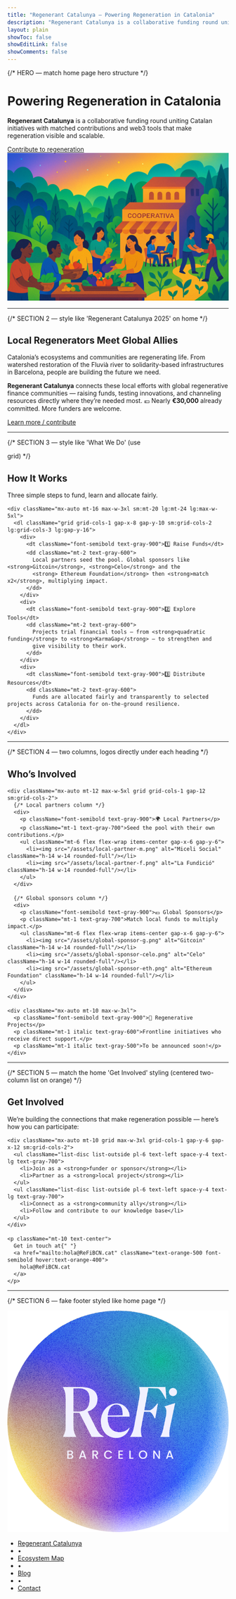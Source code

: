 ```yaml
---
title: "Regenerant Catalunya — Powering Regeneration in Catalonia"
description: "Regenerant Catalunya is a collaborative funding round uniting Catalan initiatives with matched contributions and web3 tools that make regeneration visible and scalable."
layout: plain
showToc: false
showEditLink: false
showComments: false
---
```


{/* HERO — match home page hero structure */}
<div className="py-12 sm:py-24">
  <div className="mx-auto max-w-7xl px-6 lg:px-8">
    <div className="grid grid-cols-1 gap-8 lg:grid-cols-2 lg:items-center">
      <div className="text-left">
        <h1 className="text-balance text-5xl font-semibold tracking-tight text-gray-900 sm:text-6xl">
          Powering Regeneration in Catalonia
        </h1>
        <p className="mt-8 text-pretty text-lg text-gray-600 sm:text-xl/8">
          <strong>Regenerant Catalunya</strong> is a collaborative funding round uniting Catalan initiatives with matched contributions and web3 tools that make regeneration visible and scalable.
        </p>
        <div className="mt-10 flex items-center gap-x-6">
          <a
            href="#get-involved"
            className="rounded-md bg-orange-400 px-3.5 py-2.5 text-sm font-semibold text-white shadow hover:bg-orange-300"
          >
            Contribute to regeneration
          </a>
        </div>
      </div>
      <div className="sm:px-6 lg:px-0">
        <img src="/assets/hero-regencat.png" alt="Regenerant Catalunya illustration" className="w-full rounded-lg object-cover"/>
      </div>
    </div>
  </div>
</div>

---

{/* SECTION 2 — style like 'Regenerant Catalunya 2025' on home */}
<div className="bg-orange-50 py-12 sm:py-24 my-12">
  <div className="mx-auto max-w-7xl px-6 lg:px-8">
    <div className="mx-auto max-w-3xl lg:text-center">
      <h2 className="text-3xl font-semibold tracking-tight text-gray-900 sm:text-4xl">
        Local Regenerators Meet Global Allies
      </h2>
      <p className="mt-6 text-lg/8 text-gray-600 italic">
        Catalonia’s ecosystems and communities are regenerating life. From watershed restoration of the Fluvià river
        to solidarity-based infrastructures in Barcelona, people are building the future we need.
      </p>
      <p className="mt-6 text-lg/8 text-gray-600">
        <strong>Regenerant Catalunya</strong> connects these local efforts with global regenerative finance communities — raising funds,
        testing innovations, and channeling resources directly where they’re needed most. 💶 Nearly <strong>€30,000</strong> already
        committed. More funders are welcome.
      </p>
      <div className="mt-10 flex items-center justify-center gap-x-6">
        <a href="#get-involved" className="rounded-md bg-orange-400 px-3.5 py-2.5 text-sm font-semibold text-white shadow hover:bg-orange-300">
          Learn more / contribute
        </a>
      </div>
    </div>
  </div>
</div>

---

{/* SECTION 3 — style like 'What We Do' (use <dl> grid) */}
<div className="py-12 sm:py-24">
  <div className="mx-auto max-w-7xl px-6 lg:px-8">
    <div className="mx-auto max-w-3xl lg:text-center">
      <h2 className="text-4xl font-semibold tracking-tight text-gray-900 sm:text-5xl">How It Works</h2>
      <p className="mt-6 text-lg/8 text-gray-600">Three simple steps to fund, learn and allocate fairly.</p>
    </div>

    <div className="mx-auto mt-16 max-w-3xl sm:mt-20 lg:mt-24 lg:max-w-5xl">
      <dl className="grid grid-cols-1 gap-x-8 gap-y-10 sm:grid-cols-2 lg:grid-cols-3 lg:gap-y-16">
        <div>
          <dt className="font-semibold text-gray-900">1️⃣ Raise Funds</dt>
          <dd className="mt-2 text-gray-600">
            Local partners seed the pool. Global sponsors like <strong>Gitcoin</strong>, <strong>Celo</strong> and the
            <strong> Ethereum Foundation</strong> then <strong>match x2</strong>, multiplying impact.
          </dd>
        </div>
        <div>
          <dt className="font-semibold text-gray-900">2️⃣ Explore Tools</dt>
          <dd className="mt-2 text-gray-600">
            Projects trial financial tools — from <strong>quadratic funding</strong> to <strong>KarmaGap</strong> — to strengthen and
            give visibility to their work.
          </dd>
        </div>
        <div>
          <dt className="font-semibold text-gray-900">3️⃣ Distribute Resources</dt>
          <dd className="mt-2 text-gray-600">
            Funds are allocated fairly and transparently to selected projects across Catalonia for on-the-ground resilience.
          </dd>
        </div>
      </dl>
    </div>
  </div>
</div>

---

{/* SECTION 4 — two columns, logos directly under each heading */}
<div className="py-12 sm:py-24">
  <div className="mx-auto max-w-7xl px-6 lg:px-8">
    <h2 className="mx-auto max-w-3xl text-4xl font-semibold tracking-tight text-gray-900 sm:text-5xl lg:text-center">Who’s Involved</h2>

    <div className="mx-auto mt-12 max-w-5xl grid grid-cols-1 gap-12 sm:grid-cols-2">
      {/* Local partners column */}
      <div>
        <p className="font-semibold text-gray-900">🌍 Local Partners</p>
        <p className="mt-1 text-gray-700">Seed the pool with their own contributions.</p>
        <ul className="mt-6 flex flex-wrap items-center gap-x-6 gap-y-6">
          <li><img src="/assets/local-partner-m.png" alt="Miceli Social" className="h-14 w-14 rounded-full"/></li>
          <li><img src="/assets/local-partner-f.png" alt="La Fundició" className="h-14 w-14 rounded-full"/></li>
        </ul>
      </div>

      {/* Global sponsors column */}
      <div>
        <p className="font-semibold text-gray-900">💶 Global Sponsors</p>
        <p className="mt-1 text-gray-700">Match local funds to multiply impact.</p>
        <ul className="mt-6 flex flex-wrap items-center gap-x-6 gap-y-6">
          <li><img src="/assets/global-sponsor-g.png" alt="Gitcoin" className="h-14 w-14 rounded-full"/></li>
          <li><img src="/assets/global-sponsor-celo.png" alt="Celo" className="h-14 w-14 rounded-full"/></li>
          <li><img src="/assets/global-sponsor-eth.png" alt="Ethereum Foundation" className="h-14 w-14 rounded-full"/></li>
        </ul>
      </div>
    </div>

    <div className="mx-auto mt-10 max-w-3xl">
      <p className="font-semibold text-gray-900">🌱 Regenerative Projects</p>
      <p className="mt-1 italic text-gray-600">Frontline initiatives who receive direct support.</p>
      <p className="mt-1 italic text-gray-500">To be announced soon!</p>
    </div>
  </div>
</div>

---

{/* SECTION 5 — match the home 'Get Involved' styling (centered two-column list on orange) */}
<div id="get-involved" className="bg-orange-50 py-12 sm:py-16">
  <div className="mx-auto max-w-7xl px-6 lg:px-8">
    <div className="mx-auto max-w-3xl text-center">
      <h2 className="text-4xl font-semibold tracking-tight text-gray-900 sm:text-5xl">Get Involved</h2>
      <p className="mt-6 text-lg/8 text-gray-600">
        We’re building the connections that make regeneration possible — here’s how you can participate:
      </p>
    </div>

    <div className="mx-auto mt-10 grid max-w-3xl grid-cols-1 gap-y-6 gap-x-12 sm:grid-cols-2">
      <ul className="list-disc list-outside pl-6 text-left space-y-4 text-lg text-gray-700">
        <li>Join as a <strong>funder or sponsor</strong></li>
        <li>Partner as a <strong>local project</strong></li>
      </ul>
      <ul className="list-disc list-outside pl-6 text-left space-y-4 text-lg text-gray-700">
        <li>Connect as a <strong>community ally</strong></li>
        <li>Follow and contribute to our knowledge base</li>
      </ul>
    </div>

    <p className="mt-10 text-center">
      Get in touch at{" "}
      <a href="mailto:hola@ReFiBCN.cat" className="text-orange-500 font-semibold hover:text-orange-400">
        hola@ReFiBCN.cat
      </a>
    </p>
  </div>
</div>

---

{/* SECTION 6 — fake footer styled like home page */}
<section className="border-t border-gray-200 -mb-10 sm:-mb-16">
  <div className="mx-auto max-w-7xl px-6 lg:px-8 pt-12 sm:pt-16 pb-0">
    <div className="flex flex-col items-center gap-4">
      <img src="/assets/ReFiBCN.png" alt="ReFi BCN logo" className="h-16 w-16 rounded-full" />
      <nav aria-label="Site links">
        <ul className="flex flex-wrap items-center justify-center gap-x-3 gap-y-1 text-sm md:text-base leading-6 text-gray-700">
          <li><a href="/regenerant-catalunya" className="hover:text-orange-500">Regenerant Catalunya</a></li>
          <li className="text-gray-300 select-none">•</li>
          <li><a href="https://refibcn.cat/Home_CAT" className="hover:text-orange-500">Ecosystem Map</a></li>
          <li className="text-gray-300 select-none">•</li>
          <li><a href="/blog" className="hover:text-orange-500">Blog</a></li>
          <li className="text-gray-300 select-none">•</li>
          <li><a href="mailto:hola@ReFiBCN.cat" className="hover:text-orange-500">Contact</a></li>
        </ul>
      </nav>
    </div>
  </div>
</section>

